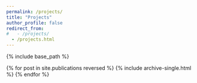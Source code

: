 ```yaml
---
permalink: /projects/
title: "Projects"
author_profile: false
redirect_from: 
#   - /projects/
  - /projects.html
---
```


<!-- {% if author.googlescholar %}
  You can also find my articles on <u><a href="{{author.googlescholar}}">my Google Scholar profile</a>.</u>
{% endif %} -->

{% include base_path %}

{% for post in site.publications reversed %}
  {% include archive-single.html %}
{% endfor %}